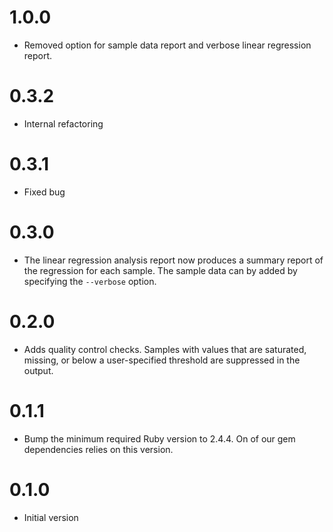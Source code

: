 # 1.0.0

* Removed option for sample data report and verbose linear regression report.

# 0.3.2

* Internal refactoring

# 0.3.1

* Fixed bug

# 0.3.0

* The linear regression analysis report now produces a summary report of the
  regression for each sample. The sample data can by added by specifying the
  `--verbose` option.

# 0.2.0

* Adds quality control checks. Samples with values that are saturated,
  missing, or below a user-specified threshold are suppressed in the output.

# 0.1.1

* Bump the minimum required Ruby version to 2.4.4. On of our gem dependencies
  relies on this version.

# 0.1.0

* Initial version
